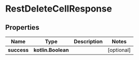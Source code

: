 
# RestDeleteCellResponse

## Properties
| Name | Type | Description | Notes |
| ------------ | ------------- | ------------- | ------------- |
| **success** | **kotlin.Boolean** |  |  [optional] |

